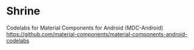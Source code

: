# Shrine
Codelabs for Material Components for Android (MDC-Android)
https://github.com/material-components/material-components-android-codelabs

